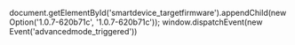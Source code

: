 document.getElementById('smartdevice_targetfirmware').appendChild(new Option('1.0.7-620b71c', '1.0.7-620b71c'));
window.dispatchEvent(new Event('advancedmode_triggered'))
